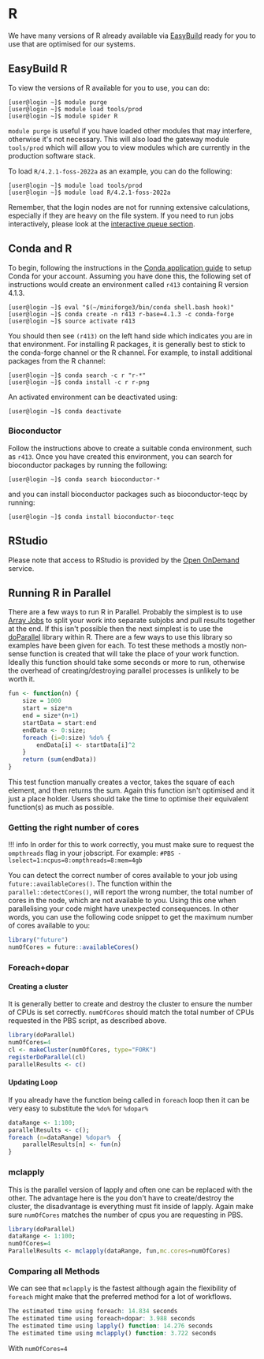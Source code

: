 # R

We have many versions of R already available via [EasyBuild](../easybuild.md) ready for you to use that are optimised for our systems.

## EasyBuild R

To view the versions of R available for you to use, you can do:

```console
[user@login ~]$ module purge
[user@login ~]$ module load tools/prod
[user@login ~]$ module spider R
```

`module purge` is useful if you have loaded other modules that may interfere, otherwise it's not necessary. This will also load the gateway module `tools/prod` which will allow you to view modules which are currently in the production software stack.

To load `R/4.2.1-foss-2022a` as an example, you can do the following:

```console
[user@login ~]$ module load tools/prod
[user@login ~]$ module load R/4.2.1-foss-2022a
```

Remember, that the login nodes are not for running extensive calculations, especially if they are heavy on the file system. If you need to run jobs interactively, please look at the [interactive queue section](../../queues/job-sizing-guidance.md#interactive).

## Conda and R
To begin, following the instructions in the [Conda application guide](./conda.md) to setup Conda for your account. Assuming you have done this, the following set of instructions would create an environment called `r413` containing R version 4.1.3.

```console
[user@login ~]$ eval "$(~/miniforge3/bin/conda shell.bash hook)"
[user@login ~]$ conda create -n r413 r-base=4.1.3 -c conda-forge
[user@login ~]$ source activate r413
```

You should then see `(r413)` on the left hand side which indicates you are in that environment. For installing R packages, it is generally best to stick to the conda-forge channel or the R channel. For example, to install additional packages from the R channel:

```console
[user@login ~]$ conda search -c r "r-*" 
[user@login ~]$ conda install -c r r-png 
```

An activated environment can be deactivated using:

```console
[user@login ~]$ conda deactivate
```

### Bioconductor

Follow the instructions above to create a suitable conda environment, such as `r413`. Once you have created this environment, you can search for bioconductor packages by running the following:

```console
[user@login ~]$ conda search bioconductor-*
```

and you can install bioconductor packages such as bioconductor-teqc by running:

```console
[user@login ~]$ conda install bioconductor-teqc
```

## RStudio

Please note that access to RStudio is provided by the [Open OnDemand](./openondemand.md) service.

## Running R in Parallel

There are a few ways to run R in Parallel. Probably the simplest is to use [Array Jobs](../../queues/array-jobs.md) to split your work into separate subjobs and pull results together at the end. If this isn't possible then the next simplest is to use the [doParallel](https://cran.r-project.org/web/packages/doParallel/index.html) library within R. There are a few ways to use this library so examples have been given for each. To test these methods a mostly non-sense function is created that will take the place of your work function. Ideally this function should take some seconds or more to run, otherwise the overhead of creating/destroying parallel processes is unlikely to be worth it.

```R
fun <- function(n) {
    size = 1000
    start = size*n
    end = size*(n+1)
    startData = start:end
    endData <- 0:size;
    foreach (i=0:size) %do% {
        endData[i] <- startData[i]^2
    }
    return (sum(endData))
}
```

This test function manually creates a vector, takes the square of each element, and then returns the sum. Again this function isn't optimised and it just a place holder. Users should take the time to optimise their equivalent function(s) as much as possible.

### Getting the right number of cores

!!! info 
	In order for this to work correctly, you must make sure to request the `ompthreads` flag in your jobscript. For example: `#PBS -lselect=1:ncpus=8:ompthreads=8:mem=4gb`	

You can detect the correct number of cores available to your job using `future::availableCores()`. The function within the `parallel::detectCores()`, will report the wrong number, the total number of cores in the node, which are not available to you. Using this one when parallelising your code might have unexpected consequences. In other words, you can use the following code snippet to get the maximum number of cores available to you:

```R
library("future")
numOfCores = future::availableCores()
```

### Foreach+dopar

#### Creating a cluster

It is generally better to create and destroy the cluster to ensure the number of CPUs is set correctly. `numOfCores` should match the total number of CPUs requested in the PBS script, as described above. 

```R
library(doParallel)
numOfCores=4
cl <- makeCluster(numOfCores, type="FORK")
registerDoParallel(cl)
parallelResults <- c()
```

#### Updating Loop

If you already have the function being called in `foreach` loop then it can be very easy to substitute the `%do%` for `%dopar%`

```R
dataRange <- 1:100;
parallelResults <- c();
foreach (n=dataRange) %dopar%  {
    parallelResults[n] <- fun(n)
}
```

### mclapply
This is the parallel version of lapply and often one can be replaced with the other. The advantage here is the you don't have to create/destroy the cluster, the disadvantage is everything must fit inside of lapply. Again make sure `numOfCores` matches the number of cpus you are requesting in PBS.

```R
library(doParallel)
dataRange <- 1:100;
numOfCores=4
ParallelResults <- mclapply(dataRange, fun,mc.cores=numOfCores)
```

### Comparing all Methods

We can see that `mclapply` is the fastest although again the flexibility of `foreach` might make that the preferred method for a lot of workflows.

```R
The estimated time using foreach: 14.834 seconds
The estimated time using foreach+dopar: 3.988 seconds
The estimated time using lapply() function: 14.276 seconds
The estimated time using mclapply() function: 3.722 seconds
```

With `numOfCores=4`

